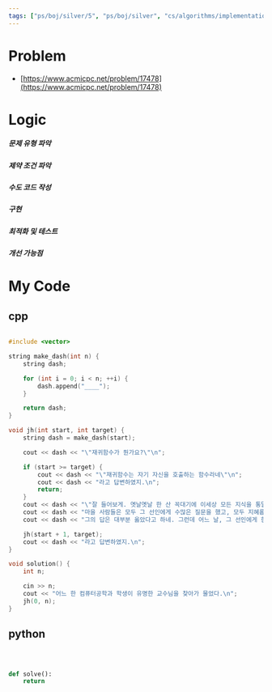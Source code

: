```yaml
---
tags: ["ps/boj/silver/5", "ps/boj/silver", "cs/algorithms/implementation/ps","cs/algorithms/recursion/ps"]
---
```


# Problem
- [https://www.acmicpc.net/problem/17478](https://www.acmicpc.net/problem/17478)

# Logic
##### 문제 유형 파악

##### 제약 조건 파악

##### 수도 코드 작성

##### 구현

##### 최적화 및 테스트

##### 개선 가능점

# My Code

## cpp

```cpp title="boj/17478.cpp"

#include <vector>

string make_dash(int n) {
    string dash;

    for (int i = 0; i < n; ++i) {
        dash.append("____");
    }

    return dash;
}

void jh(int start, int target) {
    string dash = make_dash(start);

    cout << dash << "\"재귀함수가 뭔가요?\"\n";

    if (start >= target) {
        cout << dash << "\"재귀함수는 자기 자신을 호출하는 함수라네\"\n";
        cout << dash << "라고 답변하였지.\n";
        return;
    }
    cout << dash << "\"잘 들어보게. 옛날옛날 한 산 꼭대기에 이세상 모든 지식을 통달한 선인이 있었어.\n";
    cout << dash << "마을 사람들은 모두 그 선인에게 수많은 질문을 했고, 모두 지혜롭게 대답해 주었지.\n";
    cout << dash << "그의 답은 대부분 옳았다고 하네. 그런데 어느 날, 그 선인에게 한 선비가 찾아와서 물었어.\"\n";

    jh(start + 1, target);
    cout << dash << "라고 답변하였지.\n";
}

void solution() {
    int n;

    cin >> n;
    cout << "어느 한 컴퓨터공학과 학생이 유명한 교수님을 찾아가 물었다.\n";
    jh(0, n);
}


```

## python

```python title="boj/17478.py"



def solve():
    return


```
